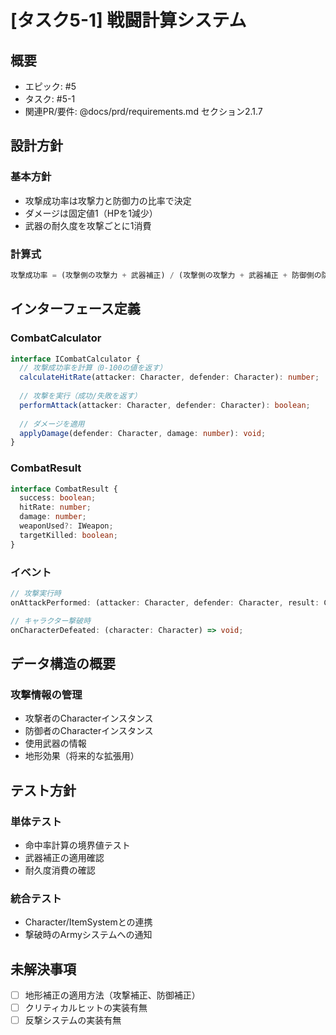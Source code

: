 # [タスク5-1] 戦闘計算システム

## 概要
- エピック: #5
- タスク: #5-1
- 関連PR/要件: @docs/prd/requirements.md セクション2.1.7

## 設計方針

### 基本方針
- 攻撃成功率は攻撃力と防御力の比率で決定
- ダメージは固定値1（HPを1減少）
- 武器の耐久度を攻撃ごとに1消費

### 計算式
```typescript
攻撃成功率 = (攻撃側の攻撃力 + 武器補正) / (攻撃側の攻撃力 + 武器補正 + 防御側の防御力) × 100%
```

## インターフェース定義

### CombatCalculator
```typescript
interface ICombatCalculator {
  // 攻撃成功率を計算（0-100の値を返す）
  calculateHitRate(attacker: Character, defender: Character): number;
  
  // 攻撃を実行（成功/失敗を返す）
  performAttack(attacker: Character, defender: Character): boolean;
  
  // ダメージを適用
  applyDamage(defender: Character, damage: number): void;
}
```

### CombatResult
```typescript
interface CombatResult {
  success: boolean;
  hitRate: number;
  damage: number;
  weaponUsed?: IWeapon;
  targetKilled: boolean;
}
```

### イベント
```typescript
// 攻撃実行時
onAttackPerformed: (attacker: Character, defender: Character, result: CombatResult) => void;

// キャラクター撃破時
onCharacterDefeated: (character: Character) => void;
```

## データ構造の概要

### 攻撃情報の管理
- 攻撃者のCharacterインスタンス
- 防御者のCharacterインスタンス  
- 使用武器の情報
- 地形効果（将来的な拡張用）

## テスト方針

### 単体テスト
- 命中率計算の境界値テスト
- 武器補正の適用確認
- 耐久度消費の確認

### 統合テスト
- Character/ItemSystemとの連携
- 撃破時のArmyシステムへの通知

## 未解決事項
- [ ] 地形補正の適用方法（攻撃補正、防御補正）
- [ ] クリティカルヒットの実装有無
- [ ] 反撃システムの実装有無